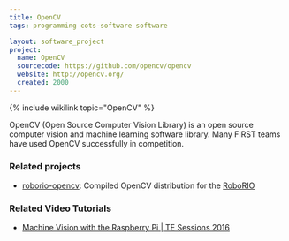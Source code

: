 ```yaml
---
title: OpenCV
tags: programming cots-software software

layout: software_project
project:
  name: OpenCV
  sourcecode: https://github.com/opencv/opencv
  website: http://opencv.org/
  created: 2000
---
```


{% include wikilink topic="OpenCV" %}

OpenCV (Open Source Computer Vision Library) is an open source computer vision
and machine learning software library. Many FIRST teams have used OpenCV
successfully in competition.

### Related projects

* [roborio-opencv](https://github.com/robotpy/roborio-opencv): Compiled OpenCV
  distribution for the [RoboRIO](roborio)

### Related Video Tutorials

* [Machine Vision with the Raspberry Pi | TE Sessions 2016](https://www.youtube.com/watch?v=ZNIlhVzC-4g)

